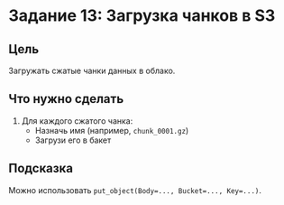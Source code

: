 # Задание 13: Загрузка чанков в S3

## Цель
Загружать сжатые чанки данных в облако.

## Что нужно сделать
1. Для каждого сжатого чанка:
   - Назначь имя (например, `chunk_0001.gz`)
   - Загрузи его в бакет

## Подсказка
Можно использовать `put_object(Body=..., Bucket=..., Key=...)`.


